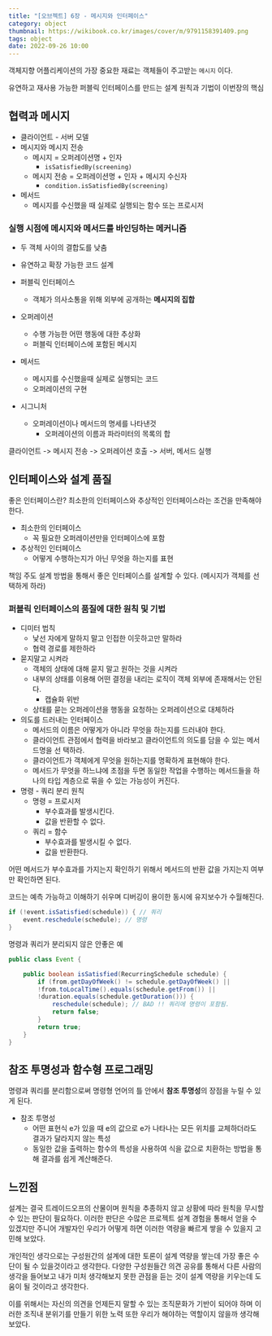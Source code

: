 ```yaml
---
title: "[오브젝트] 6장 - 메시지와 인터페이스"
category: object
thumbnail: https://wikibook.co.kr/images/cover/m/9791158391409.png
tags: object
date: 2022-09-26 10:00
---
```



객체지향 어플리케이션의 가장 중요한 재료는 객체들이 주고받는 `메시지` 이다.

유연하고 재사용 가능한 퍼블릭 인터페이스를 만드는 설계 원칙과 기법이 이번장의 핵심

## 협력과 메시지
- 클라이언트 - 서버 모델
- 메시지와 메시지 전송
    - 메시지 = 오퍼레이션명 + 인자
        - `isSatisfiedBy(screening)`
    - 메시지 전송 = 오퍼레이션명 + 인자 + 메시지 수신자
        - `condition.isSatisfiedBy(screening)`
- 메서드
    - 메시지를 수신했을 때 실제로 실행되는 함수 또는 프로시저

### 실행 시점에 메시지와 메서드를 바인딩하는 메커니즘
- 두 객체 사이의 결합도를 낮춤
- 유연하고 확장 가능한 코드 설계

- 퍼블릭 인터페이스
    - 객체가 의사소통을 위해 외부에 공개하는 **메시지의 집합**
- 오퍼레이션
    - 수행 가능한 어떤 행동에 대한 추상화
    - 퍼블릭 인터페이스에 포함된 메시지
- 메서드
    - 메시지를 수신했을때 실제로 실행되는 코드
    - 오퍼레이션의 구현
- 시그니처
    - 오퍼레이션이나 메서드의 명세를 나타낸것
        - 오퍼레이션의 이름과 파라미터의 목록의 합

클라이언트 -> 메시지 전송 -> 오퍼레이션 호출 -> 서버, 메서드 실행

## 인터페이스와 설계 품질

좋은 인터페이스란?
최소한의 인터페이스와 추상적인 인터페이스라는 조건을 만족해야한다.

- 최소한의 인터페이스
    - 꼭 필요한 오퍼레이션만을 인터페이스에 포함
- 추상적인 인터페이스
    - 어떻게 수행하는지가 아닌 무엇을 하는지를 표현

책임 주도 설계 방법을 통해서 좋은 인터페이스를 설계할 수 있다.
(메시지가 객체를 선택하게 하라)

### 퍼블릭 인터페이스의 품질에 대한 원칙 및 기법

- 디미터 법칙
    - 낯선 자에게 말하지 말고 인접한 이웃하고만 말하라
    - 협력 경로를 제한하라
- 묻지말고 시켜라
    - 객체의 상태에 대해 묻지 말고 원하는 것을 시켜라
    - 내부의 상태를 이용해 어떤 결정을 내리는 로직이 객체 외부에 존재해서는 안된다.
        - 캡슐화 위반
    - 상태를 묻는 오퍼레이션을 행동을 요청하는 오퍼레이션으로 대체하라
- 의도를 드러내는 인터페이스
    - 메서드의 이름은 어떻게가 아니라 무엇을 하는지를 드러내야 한다.
    - 클라이언트 관점에서 협력을 바라보고 클라이언트의 의도를 담을 수 있는 메서드명을 선
      택하라.
    - 클라이언트가 객체에게 무엇을 원하는지를 명확하게 표현해야 한다.
    - 메서드가 무엇을 하느냐에 초점을 두면 동일한 작업을 수행하는 메서드들을 하나의 타입 계층으로 묶을 수 있는 가능성이 커진다.
- 명령 - 쿼리 분리 원칙
    - 명령 = 프로시저
        - 부수효과를 발생시킨다.
        - 값을 반환할 수 없다.
    - 쿼리 = 함수
        - 부수효과를 발생시킬 수 없다.
        - 값을 반환한다.

어떤 메서드가 부수효과를 가지는지 확인하기 위해서 메서드의 반환 값을 가지는지 여부만 확인하면 된다.

코드는 예측 가능하고 이해하기 쉬우며 디버깅이 용이한 동시에 유지보수가 수월해진다.

``` java
if (!event.isSatisfied(schedule)) { // 쿼리
	event.reschedule(schedule); // 명령
}
```

명령과 쿼리가 분리되지 않은 안좋은 예

``` java
public class Event {

	public boolean isSatisfied(RecurringSchedule schedule) {
		if (from.getDayOfWeek() != schedule.getDayOfWeek() ||
		!from.toLocalTime().equals(schedule.getFrom()) || 
		!duration.equals(schedule.getDuration())) {
			reschedule(schedule); // BAD !! 쿼리에 명령이 포함됨.
			return false;
		}
		return true;
	}
}
```

## 참조 투명성과 함수형 프로그래밍

명령과 쿼리를 분리함으로써 명령형 언어의 틀 안에서 **참조 투명성**의 장점을 누릴 수 있게 된다.

- 참조 투명성
    - 어떤 표현식 e가 있을 때 e의 값으로 e가 나타나는 모든 위치를 교체하더라도 결과가 달라지지 않는 특성
    - 동일한 값을 출력하는 함수의 특성을 사용하여 식을 값으로 치환하는 방법을 통해 결과를 쉽게 계산해준다.

## 느낀점

설계는 결국 트레이드오프의 산물이며 원칙을 추종하지 않고 상황에 따라 원칙을 무시할 수 있는 판단이 필요하다. 이러한 판단은 수많은 프로젝트 설계 경험을 통해서 얻을 수 있겠지만 주니어 개발자인 우리가 어떻게 하면 이러한 역량을 빠르게 쌓을 수 있을지 고민해 보았다.

개인적인 생각으로는 구성원간의 설계에 대한 토론이 설계 역량을 쌓는데 가장 좋은 수단이 될 수 있을것이라고 생각한다. 다양한 구성원들간 의견 공유를 통해서 다른 사람의 생각을 들어보고 내가 미처 생각해보지 못한 관점을 듣는 것이 설계 역량을 키우는데 도움이 될 것이라고 생각한다.

이를 위해서는 자신의 의견을 언제든지 말할 수 있는 조직문화가 기반이 되어야 하며 이러한 조직내 분위기를 만들기 위한 노력 또한 우리가 해야하는 역할이지 않을까 생각해 보았다.
